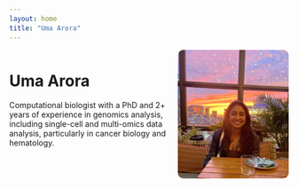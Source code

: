 ```yaml
---
layout: home
title: "Uma Arora"
---
```


<div style="display: flex; align-items: flex-start; gap: 20px; flex-wrap: wrap;">

  <!-- Left column: Text -->
  <div style="flex: 1; min-width: 250px;">
    <h1>Uma Arora</h1>
    <p>
      Computational biologist with a PhD and 2+ years of experience in genomics analysis, including single-cell and multi-omics data analysis, particularly in cancer biology and hematology.
    </p>
  </div>

  <!-- Right column: Image -->
  <div style="flex-shrink: 0;">
    <img src="/images/profile-pic.jpg" alt="Uma Arora" style="max-width: 200px; border-radius: 10px;" />
  </div>

</div>
